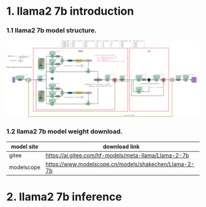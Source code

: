 # 1. llama2 7b introduction
### 1.1 llama2 7b model structure.
![image](images/llama2-structure.png)

### 1.2 llama2 7b model weight download.
| model site   | download link                                          |
|--------------|--------------------------------------------------------|
| gitee        | https://ai.gitee.com/hf-models/meta-llama/Llama-2-7b   |
| modelscope   | https://www.modelscope.cn/models/shakechen/Llama-2-7b  |

# 2. llama2 7b inference



